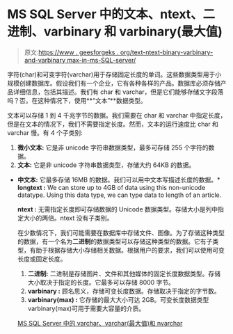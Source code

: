 # MS SQL Server 中的文本、ntext、二进制、varbinary 和 varbinary(最大值)

> 原文:[https://www . geesforgeks . org/text-ntext-binary-varbinary-and-varbinary max-in-ms-SQL-server/](https://www.geeksforgeeks.org/text-ntext-binary-varbinary-and-varbinarymax-in-ms-sql-server/)

字符(char)和可变字符(varchar)用于存储固定长度的单词。这些数据类型用于小规模创建数据库。假设我们有一个企业，它有各种各样的产品。数据库必须存储产品详细信息，包括其描述。我们有 char 和 varchar，但是它们能够存储文字段落吗？否。在这种情况下，使用**“文本”**数据类型。

文本可以存储 1 到 4 千兆字节的数据。我们需要在 char 和 varchar 中指定长度，但是在文本的情况下，我们不需要指定长度。然而，文本的运行速度比 char 和 varchar 慢。有 4 个子类别:

1.  **微小文本:**
    它是非 unicode 字符串数据类型，最多可存储 255 个字符的数据。
2.  **文本:**
    它是非 unicode 字符串数据类型，存储大约 64KB 的数据。

*   **中文本:**
    它最多存储 16MB 的数据。我们可以用中文本写描述长度的数据。*   **longtext :**
    We can store up to 4GB of data using this non-unicode datatype. Using this data type, we can type data to length of an article.

    **ntext :**
    无需指定长度即可存储数据的 Unicode 数据类型。存储大小是列中指定大小的两倍。ntext 没有子类别。

    在少数情况下，我们可能需要在数据库中存储文件、图像。为了存储这种类型的数据，有一个名为**二进制**的数据类型可以存储这种类型的数据。它有子类型，有助于根据存储大小存储相关数据。根据用户的要求，我们可以使用可变长度或固定长度。

    1.  **二进制:**
        二进制是存储图片、文件和其他媒体的固定长度数据类型。存储大小取决于指定的长度。它最多可以存储 8000 字节。
    2.  **varbinary :**
        顾名思义，存储可变长度数据。存储取决于指定的字节数。
    3.  **varbinary(max) :**
        它存储的最大大小可达 2GB。可变长度数据类型 varbinary(max)可用于需要大容量的介质。

    [MS SQL Server 中的 varchar、varchar(最大值)和 nvarchar](https://www.geeksforgeeks.org/varchar-varcharmax-and-nvarchar-in-ms-sql-server/)